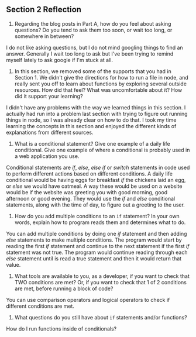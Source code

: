 ## Section 2 Reflection

1. Regarding the blog posts in Part A, how do you feel about asking questions? Do you tend to ask them too soon, or wait too long, or somewhere in between?


  I do not like asking questions, but I do not mind googling things to find an answer. Generally I wait too long to ask but I've been trying to remind myself lately to ask google if I'm stuck at all.

1. In this section, we removed some of the supports that you had in Section 1. We didn't give the directions for how to run a file in node, and really sent you off to learn about functions by exploring several outside resources. How did that feel? What was uncomfortable about it? How did it support your learning?


I didn't have any problems with the way we learned things in this section. I actually had run into a problem last section with trying to figure out running things in node, so I was already clear on how to do that. I took my time learning the concepts in this section and enjoyed the different kinds of explanations from different sources.

1. What is a conditional statement? Give one example of a daily life conditional. Give one example of where a conditional is probably used in a web application you use.


Conditional statements are *if*, *else*, *else if* or *switch* statements in code used to perform different actions based on different conditions. A daily life conditional would be having eggs for breakfast *if* the chickens laid an egg, or *else* we would have oatmeal. A way these would be used on a website would be if the website was greeting you with good morning, good afternoon or good evening. They would use the *if* and *else* conditional statements, along with the time of day, to figure out a greeting to the user.

1. How do you add multiple conditions to an `if` statement? In your own words, explain how to program reads them and determines what to do.


You can add multiple conditions by doing one *if* statement and then adding *else* statements to make multiple conditions. The program would start by reading the first *if* statement and continue to the next statement if the first *if* statement was not true. The program would continue reading through each *else* statement until is read a true statement and then it would return that value.



1. What tools are available to you, as a developer, if you want to check that TWO conditions are met? Or, if you want to check that 1 of 2 conditions are met, before running a block of code?


You can use comparison operators and logical operators to check if different conditions are met.

1. What questions do you still have about `if` statements and/or functions?


How do I run functions inside of conditionals?
